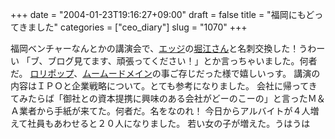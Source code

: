 +++
date = "2004-01-23T19:16:27+09:00"
draft = false
title = "福岡にもどってきました"
categories = ["ceo_diary"]
slug = "1070"
+++

福岡ベンチャーなんとかの講演会で、<a href="http://www.livedoor.com/" target="_blank">エッジ</a>の<a href="http://blog.livedoor.jp/takapon_jp" target="_blank">堀江さん</a>と名刺交換した！うわーい
「ブ、ブログ見てます、頑張ってください！」とか言っちゃいました。何者だ。
<a href="http://lolipop.jp" target="_blank">ロリポップ</a>、<a href="http://muumuu-domain.com" target="_blank">ムームードメイン</a>の事ご存じだった様で嬉しいっす。
講演の内容はＩＰＯと企業戦略について。とても参考になりました。
会社に帰ってきてみたらば「御社との資本提携に興味のある会社がどーのこーの」と言ったＭ＆Ａ業者から手紙が来てた。何者だ。名をなのれ！
今日からアルバイトが４人増えて社員もあわせると２０人になりました。
若い女の子が増えた。うはうは
